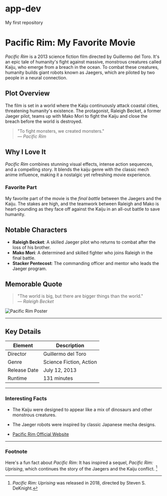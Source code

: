 # app-dev
My first repository
# **Pacific Rim: My Favorite Movie**

*Pacific Rim* is a 2013 science fiction film directed by Guillermo del Toro. It's an epic tale of humanity's fight against massive, monstrous creatures called Kaiju, who emerge from a breach in the ocean. To combat these creatures, humanity builds giant robots known as Jaegers, which are piloted by two people in a neural connection.

## **Plot Overview**
The film is set in a world where the Kaiju continuously attack coastal cities, threatening humanity's existence. The protagonist, Raleigh Becket, a former Jaeger pilot, teams up with Mako Mori to fight the Kaiju and close the breach before the world is destroyed.

> "To fight monsters, we created monsters."  
> — *Pacific Rim*

## **Why I Love It**
*Pacific Rim* combines stunning visual effects, intense action sequences, and a compelling story. It blends the kaiju genre with the classic mech anime influence, making it a nostalgic yet refreshing movie experience.

### **Favorite Part**
My favorite part of the movie is the *final battle* between the Jaegers and the Kaiju. The stakes are high, and the teamwork between Raleigh and Mako is heart-pounding as they face off against the Kaiju in an all-out battle to save humanity.

## **Notable Characters**
- **Raleigh Becket**: A skilled Jaeger pilot who returns to combat after the loss of his brother.
- **Mako Mori**: A determined and skilled fighter who joins Raleigh in the final battle.
- **Stacker Pentecost**: The commanding officer and mentor who leads the Jaeger program.

## **Memorable Quote**
> "The world is big, but there are bigger things than the world."  
> — *Raleigh Becket*

![Pacific Rim Poster](https://upload.wikimedia.org/wikipedia/en/thumb/c/c7/Pacific_Rim_poster.jpg/220px-Pacific_Rim_poster.jpg)

---

## **Key Details**

| Element       | Description                                        |
|---------------|----------------------------------------------------|
| Director     | Guillermo del Toro                                |
| Genre        | Science Fiction, Action                          |
| Release Date | July 12, 2013                                     |
| Runtime      | 131 minutes                                       |

---

### **Interesting Facts**
- The Kaiju were designed to appear like a mix of dinosaurs and other monstrous creatures.
- The Jaeger robots were inspired by classic Japanese mecha designs.

- [Pacific Rim Official Website](https://www.legendary.com/)

---

### Footnote
Here's a fun fact about *Pacific Rim*: It has inspired a sequel, *Pacific Rim: Uprising*, which continues the story of the Jaegers and the Kaiju conflict. [^1]

[^1]: *Pacific Rim: Uprising* was released in 2018, directed by Steven S. DeKnight.
